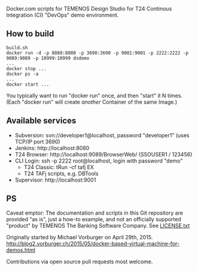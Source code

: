 Docker.com scripts for TEMENOS Design Studio for T24 Continous Integration (CI) "DevOps" demo environment.

## How to build

    build.sh
    docker run -d -p 8080:8080 -p 3690:3690 -p 9001:9001 -p 2222:2222 -p 9089:9089 -p 10999:10999 dsdemo
    ...
    docker stop ...
    docker ps -a
    ...
    docker start ...
    
You typically want to run "docker run" once, and then "start" it N times.  
(Each "docker run" will create _another_ Container of the same Image.)

## Available services
* Subversion: svn://developer1@localhost, password "developer1" (uses TCP/IP port 3690)
* Jenkins: http://localhost:8080
* T24 Browser: http://localhost:9089/BrowserWeb/ (SSOUSER1 / 123456)
* CLI Login: ssh -p 2222 root@localhost, login with password "demo"
  * T24 Classic: tRun -cf tafj EX
  * T24 TAFj scripts, e.g. DBTools
* Supervisor: http://localhost:9001

## PS

Caveat emptor: The documentation and scripts in this Git repository are provided "as is",
just a how-to example, and not an officially supported "product" by 
TEMENOS The Banking Software Company.  See [LICENSE.txt](LICENSE.txt)

Originally started by Michael Vorburger on April 29th, 2015.
http://blog2.vorburger.ch/2015/05/docker-based-virtual-machine-for-demos.html

Contributions via open source pull requests most welcome.
